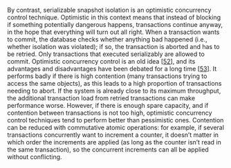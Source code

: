
By contrast, serializable snapshot isolation is an optimistic concurrency control technique.
Optimistic in this context means that instead of blocking if something potentially dangerous
happens, transactions continue anyway, in the hope that everything will turn out all right. When a
transaction wants to commit, the database checks whether anything bad happened (i.e., whether
isolation was violated); if so, the transaction is aborted and has to be retried. Only transactions
that executed serializably are allowed to commit. Optimistic concurrency control is an old idea
[[52](ch07.html#Badal1979gw)],
and its advantages and disadvantages have been debated for a long time
[[53](ch07.html#Agrawal1987fr)].
It performs badly if there is high contention (many transactions trying to access the same objects),
as this leads to a high proportion of transactions needing to abort. If the system is already close
to its maximum throughput, the additional transaction load from retried transactions can make
performance worse. However, if there is enough spare capacity, and if contention between transactions is not too high,
optimistic concurrency control techniques tend to perform better than pessimistic ones. Contention
can be reduced with commutative atomic operations: for example, if several transactions concurrently
want to increment a counter, it doesn’t matter in which order the increments are applied (as long as
the counter isn’t read in the same transaction), so the concurrent increments can all be applied
without conflicting.